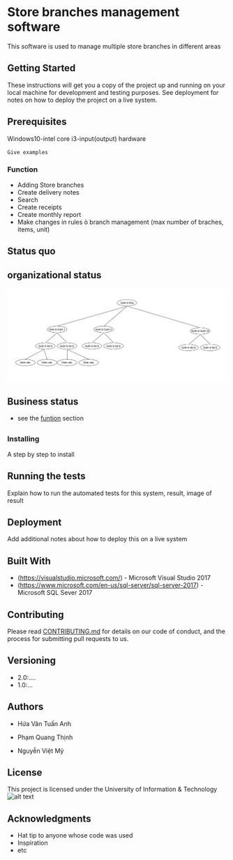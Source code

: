 # Store branches management software

This software is used to manage multiple store branches in different areas

## Getting Started

These instructions will get you a copy of the project up and running on your local machine for development and testing purposes. See deployment for notes on how to deploy the project on a live system.

## Prerequisites

Windows10-intel core i3-input(output) hardware

```
Give examples
```
### Function

* Adding Store branches 
* Create delivery notes
* Search
* Create receipts
* Create monthly report
* Make changes in rules ò branch management (max number of braches, items, unit)

## Status quo

## organizational status
![alt text](https://github.com/hvtanh07/pm-quan-ly-dai-ly/blob/master/httc.png)

## Business status

* see the [funtion](#function) section

## 

### Installing

A step by step to install 

## Running the tests

Explain how to run the automated tests for this system, result, image of result

## Deployment

Add additional notes about how to deploy this on a live system

## Built With

* (https://visualstudio.microsoft.com/) - Microsoft Visual Studio 2017
* (https://www.microsoft.com/en-us/sql-server/sql-server-2017) - Microsoft SQL Sever 2017

## Contributing

Please read [CONTRIBUTING.md](https://gist.github.com/PurpleBooth/b24679402957c63ec426) for details on our code of conduct, and the process for submitting pull requests to us.

## Versioning

* 2.0:....
* 1.0:...

## Authors

* Hứa Văn Tuấn Anh

* Phạm Quang Thịnh

* Nguyễn Việt Mỹ


## License

This project is licensed under the University of Information & Technology
![alt text](https://upload.wikimedia.org/wikipedia/commons/thumb/0/06/Logo_UIT_In.jpg/220px-Logo_UIT_In.jpg)

## Acknowledgments

* Hat tip to anyone whose code was used
* Inspiration
* etc
